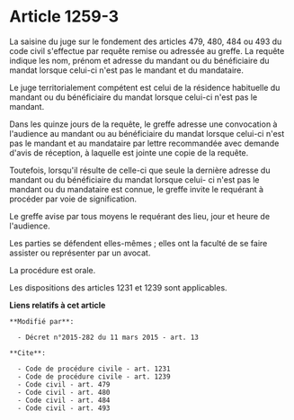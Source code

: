 # Article 1259-3

La saisine du juge sur le fondement des articles 479, 480, 484 ou 493 du code civil s'effectue par requête remise ou adressée
au greffe. La requête indique les nom, prénom et adresse du mandant ou du bénéficiaire du mandat lorsque celui-ci n'est pas
le mandant et du mandataire. 

Le juge territorialement compétent est celui de la résidence habituelle du mandant ou du bénéficiaire du mandat lorsque
celui-ci n'est pas le mandant. 

Dans les quinze jours de la requête, le greffe adresse une convocation à l'audience au mandant ou au bénéficiaire du mandat
lorsque celui-ci n'est pas le mandant et au mandataire par lettre recommandée avec demande d'avis de réception, à laquelle
est jointe une copie de la requête. 

Toutefois, lorsqu'il résulte de celle-ci que seule la dernière adresse du mandant ou du bénéficiaire du mandat lorsque celui-
ci n'est pas le mandant ou du mandataire est connue, le greffe invite le requérant à procéder par voie de signification. 

Le greffe avise par tous moyens le requérant des lieu, jour et heure de l'audience.

Les parties se défendent elles-mêmes ; elles ont la faculté de se faire assister ou représenter par un avocat. 

La procédure est orale. 

Les dispositions des articles 1231 et 1239 sont applicables.

**Liens relatifs à cet article**

	**Modifié par**:

	  - Décret n°2015-282 du 11 mars 2015 - art. 13

	**Cite**:

	  - Code de procédure civile - art. 1231
	  - Code de procédure civile - art. 1239
	  - Code civil - art. 479
	  - Code civil - art. 480
	  - Code civil - art. 484
	  - Code civil - art. 493
